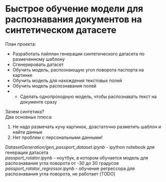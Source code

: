 # Быстрое обучение модели для распознавания документов на синтетическом датасете  

План проекта:  
  - Разработать пайплан генерации синтетического датасета по размеченному шаблону  
  - Сгенерировать датасет
  - Обучить модель, распознающую угол поворота паспорта на картинке
  - Обучить модель для нахождения текстовых полей
  - Обучить модель распознавания полей
  - * Сделать однопроходную модель, чтобы распознавать текст на документе сразу
  
Зачем синтетика?  
Два основных плюса:  
  1. Не надо размечать кучу картинок, доастаточно разметить шаблон и найти данные  
  2. Нет проблем с персональными данными!  
  
*DatasetGeneration/gen_passport_dataset.ipynb* - ipython notebook для генерации датасета  
*passport_rotator.ipynb* - ноутбук, в котором обучается модель для распознавания угла поворота от -30 до 30 градусов  
*passport_rotator_regressor.ipynb* - обучение регрессора для распознавания угла поворота, не работает (TODO)  
